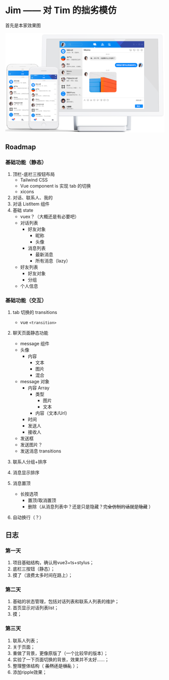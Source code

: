 # Jim —— 对 Tim 的拙劣模仿

首先是本家效果图

![Tim](./misc/tim.png)

## Roadmap

### 基础功能（静态）

1. 顶栏-底栏三按钮布局
   - Tailwind CSS
   - Vue component is 实现 tab 的切换
   - xicons
2. 对话、联系人、我的
3. 对话 ListItem 组件
4. 基础 state
   - vuex？（大概还是有必要吧）
   - 对话列表
     - 好友对象
       - 昵称
       - 头像
     - 消息列表
       - 最新消息
       - 所有消息（lazy）
   - 好友列表
     - 好友对象
     - 分组
   - 个人信息

### 基础功能（交互）

1. tab 切换的 transitions

   - vue `<transition>`

2. 聊天页面静态功能

   - message 组件
   - 头像
     - 内容
       - 文本
       - 图片
       - 混合
   - message 对象
     - 内容 Array
       - 类型
         - 图片
         - 文本
       - 内容（文本/Url）
     - 时间
     - 发送人
     - 接收人
   - 发送框
   - 发送图片？
   - 发送消息 transitions

3. 联系人分组+排序
4. 消息显示排序
5. 消息置顶
   - 长按选项
     - 置顶/取消置顶
     - 删除（从消息列表中？还是只是隐藏？~~完全仿制的话就是隐藏~~ ）
6. 自动换行（？）

## 日志

### 第一天

1. 项目基础结构，确认用vue3+ts+stylus；
2. 底栏三按钮（静态）；
3. 摸了（浪费太多时间在路上）；

### 第二天

1. 基础的状态管理，包括对话列表和联系人列表的维护；
2. 首页显示对话列表list；
3. 摸；

### 第三天

1. 联系人列表；
2. 关于页面；
3. 重做了背景，更像原版了（一个比较早的版本）；
4. 实验了一下页面切换的背景，效果并不太好……；
5. 整理整体结构（ ~~虽然还是很乱~~ ）；
6. 添加ripple效果；